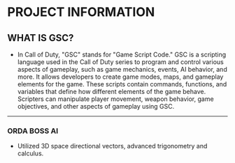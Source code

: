 # PROJECT INFORMATION

## WHAT IS GSC?
- In Call of Duty, "GSC" stands for "Game Script Code." GSC is a scripting language used in the Call of Duty series to program and control various aspects of gameplay, such as game mechanics, events, AI behavior, and more. It allows developers to create game modes, maps, and gameplay elements for the game. These scripts contain commands, functions, and variables that define how different elements of the game behave. Scripters can manipulate player movement, weapon behavior, game objectives, and other aspects of gameplay using GSC.

<hr />

### ORDA BOSS AI
- Utilized 3D space directional vectors, advanced trigonometry and calculus.
